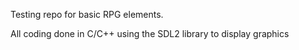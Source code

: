 Testing repo for basic RPG elements.

All coding done in C/C++ using the SDL2 library to display graphics
